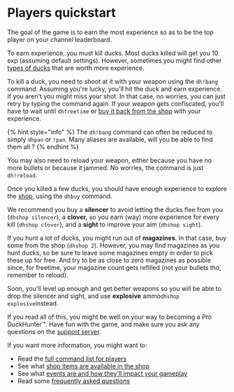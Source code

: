 # Players quickstart

The goal of the game is to earn the most experience so as to be the top player on your channel leaderboard.

To earn experience, you must kill ducks. Most ducks killed will get you 10 exp \(assuming default settings\). However, sometimes you might find other [types of ducks](types-of-ducks.md) that are worth more experience.

To kill a duck, you need to shoot at it with your weapon using the `dh!bang` command. Assuming you're lucky, you'll hit the duck and earn experience. If you aren't you might miss your shot. In that case, no worries, you can just retry by typing the command again. If your weapon gets confiscated, you'll have to wait until `dhfreetime` or [buy it back from the shop]() with your experience.

{% hint style="info" %}
The `dh!bang` command can often be reduced to simply `dhpan` or `!pan`. Many aliases are available, will you be able to find them all ?
{% endhint %}

You may also need to reload your weapon, either because you have no more bullets or because it jammed. No worries, the command is just `dh!reload`.

Once you killed a few ducks, you should have enough experience to explore the [shop](), using the `dhbuy` command.

We recommend you buy a **silencer** to avoid letting the ducks flee from you \(`dhshop silencer`\), a **clover,** so you earn \(way\) more experience for every kill \(`dhshop clover`\), and a **sight** to improve your aim \(`dhshop sight`\).

If you hunt a lot of ducks, you might run out of **magazines**. In that case, buy some from the shop \(`dhshop 2`\). However, you may find magazines as you hunt ducks, so be sure to leave some magazines empty in order to pick these up for free. And try to be as close to zero magazines as possible since, for freetime, your magazine count gets refilled \(not your bullets tho, remember to reload\).

Soon, you'll level up enough and get better weapons so you will be able to drop the silencer and sight, and use **explosive** ammo`dhshop explosive`instead.

If you read all of this, you might be well on your way to becoming a Pro DuckHunter™️. Have fun with the game, and make sure you ask any questions on the [support server](https://discordapp.com/invite/2BksEkV).

If you want more information, you might want to:

* Read the [full command list for players](https://duckhunt.me/commands)
* See what [shop items are available in the shop](https://duckhunt.me/commands?command=shop)
* See what [events are and how they'll impact your gameplay](events.md)
* Read some [frequently asked questions](faq.md)

